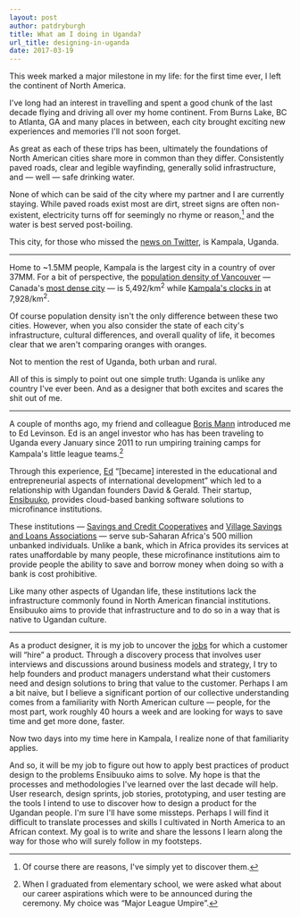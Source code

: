 ```yaml
---
layout: post
author: patdryburgh
title: What am I doing in Uganda?
url_title: designing-in-uganda
date: 2017-03-19
---
```


This week marked a major milestone in my life: for the first time ever, I left the continent of North America.

I've long had an interest in travelling and spent a good chunk of the last decade flying and driving all over my home continent. From Burns Lake, BC to Atlanta, GA and many places in between, each city brought exciting new experiences and memories I'll not soon forget.

As great as each of these trips has been, ultimately the foundations of North American cities share more in common than they differ. Consistently paved roads, clear and legible wayfinding, generally solid infrastructure, and — well — safe drinking water.

None of which can be said of the city where my partner and I are currently staying. While paved roads exist most are dirt, street signs are often non-existent, electricity turns off for seemingly no rhyme or reason,[^1] and the water is best served post-boiling.

This city, for those who missed the [news on Twitter][news], is Kampala, Uganda.

---

Home to ~1.5MM people, Kampala is the largest city in a country of over 37MM. For a bit of perspective, the [population density of Vancouver][van] — Canada's [most dense city][dense] — is 5,492/km<sup>2</sup> while [Kampala's clocks in][kam] at 7,928/km<sup>2</sup>.

Of course population density isn't the only difference between these two cities. However, when you also consider the state of each city's infrastructure, cultural differences, and overall quality of life, it becomes clear that we aren't comparing oranges with oranges.

Not to mention the rest of Uganda, both urban and rural.

All of this is simply to point out one simple truth: Uganda is unlike any country I've ever been. And as a designer that both excites and scares the shit out of me.

---

A couple of months ago, my friend and colleague [Boris Mann][boris] introduced me to Ed Levinson. Ed is an angel investor who has has been traveling to Uganda every January since 2011 to run umpiring training camps for Kampala's little league teams.[^2]

Through this experience, [Ed][ed] “[became] interested in the educational and entrepreneurial aspects of international development” which led to a relationship with Ugandan founders David & Gerald. Their startup, [Ensibuuko][ensibuuko], provides cloud-based banking software solutions to microfinance institutions.

These institutions — [Savings and Credit Cooperatives][saccos] and [Village Savings and Loans Associations][vsla] — serve sub-Saharan Africa's 500 million unbanked individuals. Unlike a bank, which in Africa provides its services at rates unaffordable by many people, these microfinance institutions aim to provide people the ability to save and borrow money when doing so with a bank is cost prohibitive.

Like many other aspects of Ugandan life, these institutions lack the infrastructure commonly found in North American financial institutions. Ensibuuko aims to provide that infrastructure and to do so in a way that is native to Ugandan culture.

---

As a product designer, it is my job to uncover the [jobs][jtbd] for which a customer will “hire” a product. Through a discovery process that involves user interviews and discussions around business models and strategy, I try to help founders and product managers understand what their customers need and design solutions to bring that value to the customer. Perhaps I am a bit naive, but I believe a significant portion of our collective understanding comes from a familiarity with North American culture — people, for the most part, work roughly 40 hours a week and are looking for ways to save time and get more done, faster.

Now two days into my time here in Kampala, I realize none of that familiarity applies.

And so, it will be my job to figure out how to apply best practices of product design to the problems Ensibuuko aims to solve. My hope is that the processes and methodologies I've learned over the last decade will help. User research, design sprints, job stories, prototyping, and user testing are the tools I intend to use to discover how to design a product for the Ugandan people. I'm sure I'll have some missteps. Perhaps I will find it difficult to translate processes and skills I cultivated in North America to an African context. My goal is to write and share the lessons I learn along the way for those who will surely follow in my footsteps.

[^1]: Of course there are reasons, I've simply yet to discover them.
[^2]: When I graduated from elementary school, we were asked what about our career aspirations which were to be announced during the ceremony. My choice was “Major League Umpire”.

[news]: http://twitter.com/patdryburgh
[van]: https://en.m.wikipedia.org/wiki/Vancouver
[kam]: https://en.m.wikipedia.org/wiki/Kampala
[jtbd]: https://hbr.org/2016/09/know-your-customers-jobs-to-be-done
[ed]: https://ca.linkedin.com/in/edlevinson
[boris]: http://twitter.com/bmann
[dense]: http://www.statcan.gc.ca/daily-quotidien/170208/dq170208a-eng.htm?HPA=1
[ensibuuko]: http://ensibuuko.com
[saccos]: http://empowerprojects.org/blog/sacco/
[vsla]: https://www.care.org.au/wp-content/uploads/2014/12/CARE-VSLA-Report-Uganda-Eco-Devel.pdf